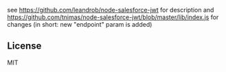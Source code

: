 see https://github.com/leandrob/node-salesforce-jwt for description
and https://github.com/tnimas/node-salesforce-jwt/blob/master/lib/index.js for changes (in short: new "endpoint" param is added)
## License

MIT





